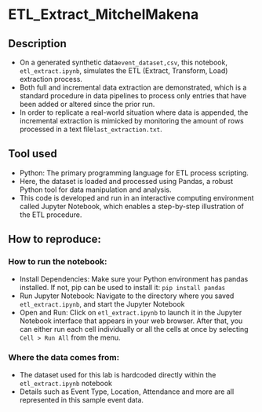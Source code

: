 # ETL_Extract_MitchelMakena

## Description
- On a generated synthetic data`event_dataset,csv`, this notebook, `etl_extract.ipynb`, simulates the ETL (Extract, Transform, Load) extraction process. 
- Both full and incremental data extraction are demonstrated, which is a standard procedure in data pipelines to process only entries that have been added or altered since the prior run. 
- In order to replicate a real-world situation where data is appended, the incremental extraction is mimicked by monitoring the amount of rows processed in a text file`last_extraction.txt`.

## Tool used
- Python: The primary programming language for ETL process scripting.
- Here, the dataset is loaded and processed using Pandas, a robust Python tool for data manipulation and analysis.
- This code is developed and run in an interactive computing environment called Jupyter Notebook, which enables a step-by-step illustration of the ETL procedure.

## How to reproduce:
### How to run the notebook:
- Install Dependencies: Make sure your Python environment has pandas installed.  If not, pip can be used to install it: `pip install pandas`
- Run Jupyter Notebook: Navigate to the directory where you saved `etl_extract.ipynb`, and start the Jupyter Notebook
- Open and Run: Click on `etl_extract.ipynb` to launch it in the Jupyter Notebook interface that appears in your web browser.  After that, you can either run each cell individually or all the cells at once by selecting `Cell > Run All` from the menu.

### Where the data comes from:
- The dataset used for this lab is hardcoded directly within the `etl_extract.ipynb` notebook
- Details such as Event Type, Location,  Attendance and more are all represented in this sample event data.
